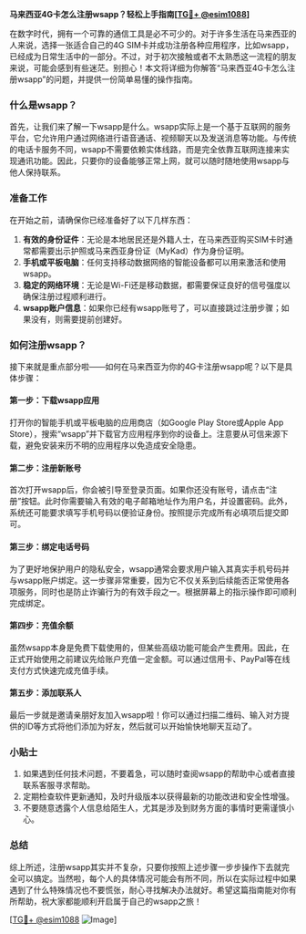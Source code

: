 **马来西亚4G卡怎么注册wsapp？轻松上手指南[[TG💪+ @esim1088](https://t.me/s/esim1088)]**

在数字时代，拥有一个可靠的通信工具是必不可少的。对于许多生活在马来西亚的人来说，选择一张适合自己的4G SIM卡并成功注册各种应用程序，比如wsapp，已经成为日常生活中的一部分。不过，对于初次接触或者不太熟悉这一流程的朋友来说，可能会感到有些迷茫。别担心！本文将详细为你解答“马来西亚4G卡怎么注册wsapp”的问题，并提供一份简单易懂的操作指南。

### 什么是wsapp？

首先，让我们来了解一下wsapp是什么。wsapp实际上是一个基于互联网的服务平台，它允许用户通过网络进行语音通话、视频聊天以及发送消息等功能。与传统的电话卡服务不同，wsapp不需要依赖实体线路，而是完全依靠互联网连接来实现通讯功能。因此，只要你的设备能够正常上网，就可以随时随地使用wsapp与他人保持联系。

### 准备工作

在开始之前，请确保你已经准备好了以下几样东西：
1. **有效的身份证件**：无论是本地居民还是外籍人士，在马来西亚购买SIM卡时通常都需要出示护照或马来西亚身份证（MyKad）作为身份证明。
2. **手机或平板电脑**：任何支持移动数据网络的智能设备都可以用来激活和使用wsapp。
3. **稳定的网络环境**：无论是Wi-Fi还是移动数据，都需要保证良好的信号强度以确保注册过程顺利进行。
4. **wsapp账户信息**：如果你已经有wsapp账号了，可以直接跳过注册步骤；如果没有，则需要提前创建好。

### 如何注册wsapp？

接下来就是重点部分啦——如何在马来西亚为你的4G卡注册wsapp呢？以下是具体步骤：

#### 第一步：下载wsapp应用
打开你的智能手机或平板电脑的应用商店（如Google Play Store或Apple App Store），搜索“wsapp”并下载官方应用程序到你的设备上。注意要从可信来源下载，避免安装来历不明的应用程序以免造成安全隐患。

#### 第二步：注册新账号
首次打开wsapp后，你会被引导至登录页面。如果你还没有账号，请点击“注册”按钮。此时你需要输入有效的电子邮箱地址作为用户名，并设置密码。此外，系统还可能要求填写手机号码以便验证身份。按照提示完成所有必填项后提交即可。

#### 第三步：绑定电话号码
为了更好地保护用户的隐私安全，wsapp通常会要求用户输入其真实手机号码并与wsapp账户绑定。这一步骤非常重要，因为它不仅关系到后续能否正常使用各项服务，同时也是防止诈骗行为的有效手段之一。根据屏幕上的指示操作即可顺利完成绑定。

#### 第四步：充值余额
虽然wsapp本身是免费下载使用的，但某些高级功能可能会产生费用。因此，在正式开始使用之前建议先给账户充值一定金额。可以通过信用卡、PayPal等在线支付方式快速完成充值手续。

#### 第五步：添加联系人
最后一步就是邀请亲朋好友加入wsapp啦！你可以通过扫描二维码、输入对方提供的ID等方式将他们添加为好友，然后就可以开始愉快地聊天互动了。

### 小贴士

1. 如果遇到任何技术问题，不要着急，可以随时查阅wsapp的帮助中心或者直接联系客服寻求帮助。
2. 定期检查软件更新通知，及时升级版本以获得最新的功能改进和安全性增强。
3. 不要随意透露个人信息给陌生人，尤其是涉及到财务方面的事情时更需谨慎小心。

### 总结

综上所述，注册wsapp其实并不复杂，只要你按照上述步骤一步步操作下去就完全可以搞定。当然啦，每个人的具体情况可能会有所不同，所以在实际过程中如果遇到了什么特殊情况也不要慌张，耐心寻找解决办法就好。希望这篇指南能对你有所帮助，祝大家都能顺利开启属于自己的wsapp之旅！

[[TG💪+ @esim1088](https://t.me/s/esim1088) ![Image](https://i.postimg.cc/4NQfJmqS/Snipaste-2025-05-13-00-14-12.png)]